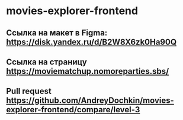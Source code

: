 # movies-explorer-frontend
## Ссылка на макет в Figma: https://disk.yandex.ru/d/B2W8X6zk0Ha90Q
## Ссылка на страницу https://moviematchup.nomoreparties.sbs/
## Pull request https://github.com/AndreyDochkin/movies-explorer-frontend/compare/level-3